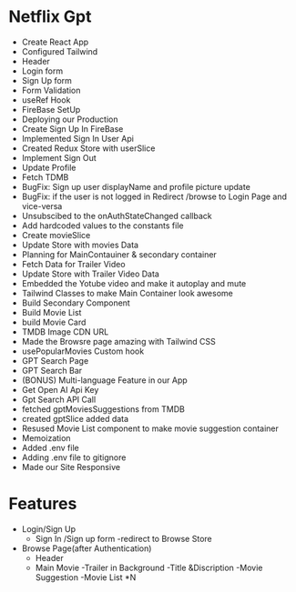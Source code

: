 # Netflix Gpt
 - Create React App
 - Configured Tailwind
 - Header 
 - Login form
 - Sign Up form
 - Form Validation
 - useRef Hook
 - FireBase SetUp
 - Deploying our Production
 - Create Sign Up In FireBase
 - Implemented Sign In User Api
 - Created Redux Store with userSlice
 - Implement Sign Out
 - Update Profile
 - Fetch TDMB
 - BugFix: Sign up user displayName and profile picture update
 - BugFix: if the user is not logged in Redirect /browse to Login    Page and vice-versa
 - Unsubscibed to the onAuthStateChanged callback
 - Add hardcoded values to the constants file
 - Create movieSlice
 - Update Store with movies Data
 - Planning for MainContauiner & secondary container
 - Fetch Data for Trailer Video
 - Update Store with Trailer Video Data
 - Embedded the Yotube video and make it autoplay and mute
 - Tailwind Classes to make Main Container look awesome
 - Build Secondary Component
 - Build Movie List
 - build Movie Card
 - TMDB Image CDN URL
 - Made the Browsre page amazing with Tailwind CSS
 - usePopularMovies Custom hook
 - GPT Search Page
 - GPT Search Bar
 - (BONUS) Multi-language Feature in our App
 - Get Open AI Api Key
 - Gpt Search API Call
 - fetched gptMoviesSuggestions from TMDB
 - created gptSlice added data
 - Resused Movie List component to make movie suggestion container
 - Memoization
 - Added .env file
 - Adding .env file to gitignore
 - Made our Site Responsive
# Features
  - Login/Sign Up
    - Sign In /Sign up form
    -redirect to Browse Store 
  - Browse Page(after Authentication)
     - Header
     - Main Movie 
              -Trailer in Background
              -Title &Discription 
              -Movie Suggestion
                   -Movie List *N 
